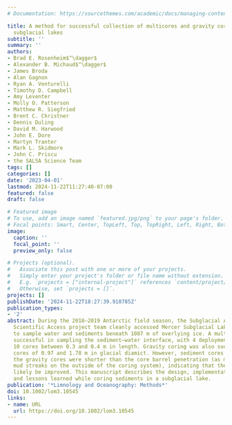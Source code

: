 ```yaml
---
# Documentation: https://sourcethemes.com/academic/docs/managing-content/

title: A method for successful collection of multicores and gravity cores from Antarctic
  subglacial lakes
subtitle: ''
summary: ''
authors:
- Brad E. Rosenheim$^\dagger$
- Alexander B. Michaud$^\dagger$
- James Broda
- Alan Gagnon
- Ryan A. Venturelli
- Timothy D. Campbell
- Amy Leventer
- Molly O. Patterson
- Matthew R. Siegfried
- Brent C. Christner
- Dennis Duling
- David M. Harwood
- John E. Dore
- Martyn Tranter
- Mark L. Skidmore
- John C. Priscu
- the SALSA Science Team
tags: []
categories: []
date: '2023-04-01'
lastmod: 2024-11-22T11:27:40-07:00
featured: false
draft: false

# Featured image
# To use, add an image named `featured.jpg/png` to your page's folder.
# Focal points: Smart, Center, TopLeft, Top, TopRight, Left, Right, BottomLeft, Bottom, BottomRight.
image:
  caption: ''
  focal_point: ''
  preview_only: false

# Projects (optional).
#   Associate this post with one or more of your projects.
#   Simply enter your project's folder or file name without extension.
#   E.g. `projects = ["internal-project"]` references `content/project/deep-learning/index.md`.
#   Otherwise, set `projects = []`.
projects: []
publishDate: '2024-11-22T18:27:39.910785Z'
publication_types:
- '2'
abstract: During the 2018–2019 Antarctic field season, the Subglacial Antarctic Lakes
  Scientific Access project team cleanly accessed Mercer Subglacial Lake, West Antarctica,
  to sample water and sediments beneath 1087 m of overlying ice. A multicorer was
  successful in sampling the sediment–water interface, with 4 deployments retrieving
  10 cores between 0.3 and 0.4 m in length. Gravity coring was also successful, retrieving
  cores of 0.97 and 1.78 m in glacial diamict. However, sediment cores retrieved by
  the gravity cores were shorter than the core barrel penetration (as measured by
  mud streaks on the outside of the coring system), indicating that the system can
  likely be improved. This manuscript describes the design, implementation, successes,
  and lessons learned while coring sediments in a subglacial lake.
publication: '*Limnology and Oceanography: Methods*'
doi: 10.1002/lom3.10545
links:
- name: URL
  url: https://doi.org/10.1002/lom3.10545
---
```

